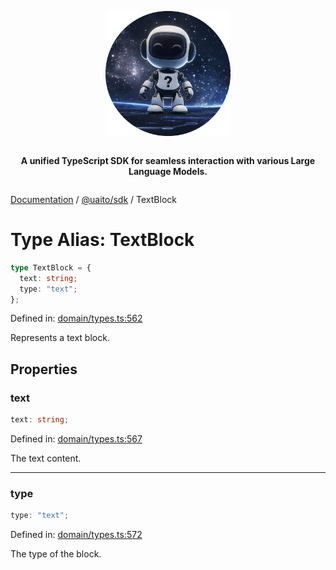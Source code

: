 <div style="display:flex; flex-direction:column; align-items:center;">
<p align="center">
  <img src="../UAITO.png" alt="UAITO Logo" width="200"/>
</p>

<p align="center">
  <strong>A unified TypeScript SDK for seamless interaction with various Large Language Models.</strong>
</p>
</div>

[Documentation](README.md) / [@uaito/sdk](@uaito.sdk.md) / TextBlock

# Type Alias: TextBlock

```ts
type TextBlock = {
  text: string;
  type: "text";
};
```

Defined in: [domain/types.ts:562](https://github.com/elribonazo/uaito/blob/4dd0eb0a789ce253f2bab714de6ccbcb99265776/packages/sdk/src/domain/types.ts#L562)

Represents a text block.

## Properties

### text

```ts
text: string;
```

Defined in: [domain/types.ts:567](https://github.com/elribonazo/uaito/blob/4dd0eb0a789ce253f2bab714de6ccbcb99265776/packages/sdk/src/domain/types.ts#L567)

The text content.

***

### type

```ts
type: "text";
```

Defined in: [domain/types.ts:572](https://github.com/elribonazo/uaito/blob/4dd0eb0a789ce253f2bab714de6ccbcb99265776/packages/sdk/src/domain/types.ts#L572)

The type of the block.
